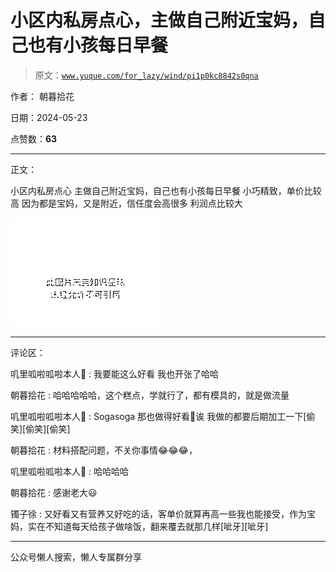 # 小区内私房点心，主做自己附近宝妈，自己也有小孩每日早餐

> 原文：[`www.yuque.com/for_lazy/wind/pi1p0kc8842s0qna`](https://www.yuque.com/for_lazy/wind/pi1p0kc8842s0qna)

作者： 朝暮拾花

日期：2024-05-23

点赞数：**63**

* * *

正文：

小区内私房点心 主做自己附近宝妈，自己也有小孩每日早餐 小巧精致，单价比较高 因为都是宝妈，又是附近，信任度会高很多 利润点比较大

![](img/0446ea69ba0cd7574a99a2fa9f836deb.png)

* * *

评论区：

叽里呱啦呱啦本人💨 : 我要能这么好看 我也开张了哈哈

朝暮拾花 : 哈哈哈哈哈，这个糕点，学就行了，都有模具的，就是做流量

叽里呱啦呱啦本人💨 : Sogasoga 那也做得好看👀诶 我做的都要后期加工一下[偷笑][偷笑][偷笑]

朝暮拾花 : 材料搭配问题，不关你事情😂😂😂，

叽里呱啦呱啦本人💨 : 哈哈哈哈

朝暮拾花 : 感谢老大😃

镯子徐 : 又好看又有营养又好吃的话，客单价就算再高一些我也能接受，作为宝妈，实在不知道每天给孩子做啥饭，翻来覆去就那几样[呲牙][呲牙]

* * *

公众号懒人搜索，懒人专属群分享